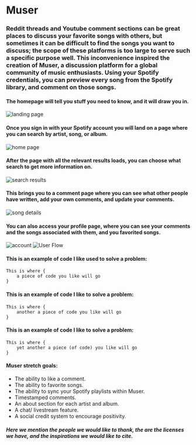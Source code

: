 # Muser
### Reddit threads and Youtube comment sections can be great places to discuss your favorite songs with others, but sometimes it can be difficult to find the songs you want to discuss; the scope of these platforms is too large to serve such a specific purpose well. This inconvenience inspired the creation of Muser, a discussion platform for a global community of music enthusiasts. Using your Spotify credentials, you can preview every song from the Spotify library, and comment on those songs.

#### The homepage will tell you stuff you need to know, and it will draw you in.

<img src="where the image is.png" alt="landing page"/>

#### Once you sign in with your Spotify account you will land on a page where you can search by artist, song, or album. 

<img src="where the image is.png" alt="home page"/>

#### After the page with all the relevant results loads, you can choose what search to get more information on.

<img src="where the image is.png" alt="search results"/>

#### This brings you to a comment page where you can see what other people have written, add your own comments, and update your comments.

<img src="where the image is.png" alt="song details"/>

#### You can also access your profile page, where you can see your comments and the songs associated with them, and you favorited songs.

<img src="where the image is.png" alt="account"/>



<img src="pictures/userflow.png" alt="User Flow"/>



#### This is an example of code I like used to solve a problem:
```
This is where {
    a piece of code you like will go
}
```
#### This is an example of code I like to solve a problem:
```
This is where {
    another a piece of code you like will go
}
```
#### This is an example of code I like to solve a problem:
```
This is where {
    yet another a piece (of code) you like will go
}
```
#### Muser stretch goals:
- The ability to like a comment.
- The ability to favorite songs.
- The ability to sync your Spotify playlists within Muser.
- Timestamped comments.
- An about section for each artist and album.
- A chat/ livestream feature.
- A social credit system to encourage positivity.


##### Here we mention the people we would like to thank, the are the licenses we have, and the inspirations we would like to cite.